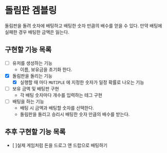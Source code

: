 # 돌림판 겜블링

돌림판을 돌려 숫자에 배팅하고 배팅한 숫자 만큼의 배수를 얻을 수 있다.
만약 배팅에 실패한 경우 배팅한 금액은 잃는다.

## 구현할 기능 목록

- [ ] 유저를 생성하는 기능
	- 이름, 보유금을 초기화 한다.
- [X] 돌림판을 돌리는 기능
	- [X] 실행할 때 마다 `MUTIPLE` 에 지정한 숫자가 일정 확률로 나오는 기능
- [ ] 보유 금액 및 배팅판 구현
	- 각 배팅 숫자마다 개수를 입력하는 테그 구현
- [ ] 배팅을 하는 기능
	- 배팅 시 금액과 배팅할 숫자를 선택한다.
	- 돌림판을 돌리고 승리시 배팅한 숫자 만큼의 배수를 받는다.

	
## 추후 구현할 기능 목록
- [ ]실제 게임처럼 돈을 드로그 앤 드랍으로 배팅하기


